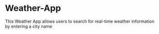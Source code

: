 # Weather-App
This Weather App allows users to search for real-time weather information by entering a city name
